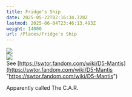```yaml
---
title: Fridge's Ship
date: 2025-05-22T02:16:34.728Z
lastmod: 2025-06-04T23:46:13.493Z
weight: 14000
url: /Places/Fridge's Ship
---
```

![](/ob/Images/Fridge's%20Ship.webp)\
![](/ob/Images/Fridge's%20Ship%20Bridge.png)\
See [https://swtor.fandom.com/wiki/D5-Mantis](https://swtor.fandom.com/wiki/D5-Mantis "https://swtor.fandom.com/wiki/D5-Mantis")

Apparently called The C.A.R.

